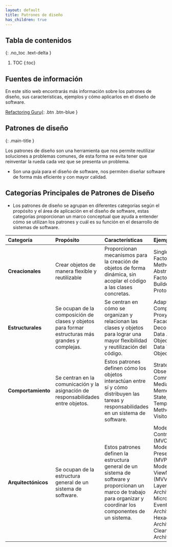 ```yaml
---
layout: default
title: Patrones de diseño
has_children: true
---
```


## Tabla de contenidos
{: .no_toc .text-delta }

1. TOC
{:toc}

## **Fuentes de información**
En este sitio web encontrarás más información sobre los patrones de diseño, sus características, ejemplos y cómo aplicarlos en el diseño de software.

[Refactoring Guru](https://refactoring.guru/es){: .btn .btn-blue }

## **Patrones de diseño**
{: .main-title }

Los patrones de diseño son una herramienta que nos permite reutilizar soluciones a problemas comunes, de esta forma se evita tener que reinventar la rueda cada vez que se presenta un problema. 

- Son una guía para el diseño de software, nos permiten diseñar software de forma más eficiente y con mayor calidad.

## **Categorías Principales de Patrones de Diseño**

- Los patrones de diseño se agrupan en diferentes categorías según el propósito y el área de aplicación en el diseño de software, estas categorías proporcionan un marco conceptual que ayuda a entender cómo se utilizan los patrones y cuál es su función en el desarrollo de sistemas de software.

| Categoría | Propósito | Características | Ejemplos |
| :------- | :------- | :------- | :------- |
| **Creacionales** | Crear objetos de manera flexible y reutilizable | Proporcionan mecanismos para la creación de objetos de forma dinámica, sin acoplar el código a las clases concretas. | Singleton, Factory Method, Abstract Factory, Builder, Prototype |
| **Estructurales** | Se ocupan de la composición de clases y objetos para formar estructuras más grandes y complejas. | Se centran en cómo se organizan y relacionan las clases y objetos para lograr una mayor flexibilidad y reutilización del código. | Adapter, Composite, Proxy, Facade, Decorator, Data Access Object (DAO), Data Transfer Object (DTO). |
| **Comportamiento** | Se centran en la comunicación y la asignación de responsabilidades entre objetos. | Estos patrones definen cómo los objetos interactúan entre sí y cómo distribuyen las tareas y responsabilidades en un sistema de software. | Strategy, Observer, Command, Mediator, Memento, State, Template Method, Visitor. |
| **Arquitectónicos** | Se ocupan de la estructura general de un sistema de software. | Estos patrones definen la estructura general de un sistema de software y proporcionan un marco de trabajo para organizar y coordinar los componentes de un sistema. | Model-View-Controller (MVC), Model-View-Presenter (MVP), Model-View-ViewModel (MVVM), Layered Architecture, Microservices, Event-Driven Architecture, Hexagonal Architecture, Clean Architecture. |